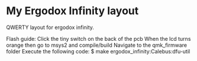 # My Ergodox Infinity layout

QWERTY layout for ergodox infinity.

Flash guide:
Click the tiny switch on the back of the pcb
When the lcd turns orange then go to msys2 and compile/build
Navigate to the qmk_firmware folder
Execute the following code: $ make ergodox_infinity:Calebus:dfu-util 